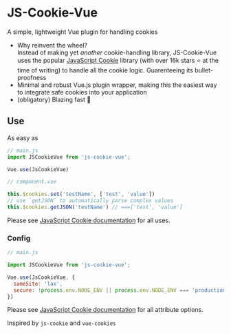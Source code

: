 # JS-Cookie-Vue

A simple, lightweight Vue plugin for handling cookies

- Why reinvent the wheel?  
  Instead of making yet *another* cookie-handling library, JS-Cookie-Vue uses the popular [JavaScript Cookie](https://github.com/js-cookie/js-cookie)
  library (with over 16k stars ⭐️ at the time of writing) to handle all the cookie logic.  Guarenteeing its bullet-proofness
- Minimal and robust Vue.js plugin wrapper, making this the easiest way to integrate safe cookies into your application
- (obligatory) Blazing fast 💨 


## Use

As easy as 

```javascript
// main.js
import JSCookieVue from 'js-cookie-vue';

Vue.use(JsCookieVue)
```

```javascript
// component.vue

this.$cookies.set('testName', ['test', 'value'])
// use `getJSON` to automatically parse complex values
this.$cookies.getJSON('testName') // ===['test', 'value']
```

Please see [JavaScript Cookie documentation](https://github.com/js-cookie/js-cookie#basic-usage) for all uses.

### Config

```javascript
// main.js

import JSCookieVue from 'js-cookie-vue';

Vue.use(JsCookieVue, {
  sameSite: 'lax',
  secure: !process.env.NODE_ENV || process.env.NODE_ENV === 'production',
})
```

Please see [JavaScript Cookie documentation](https://github.com/js-cookie/js-cookie#cookie-attributes) for all attribute options.

Inspired by `js-cookie` and `vue-cookies`
